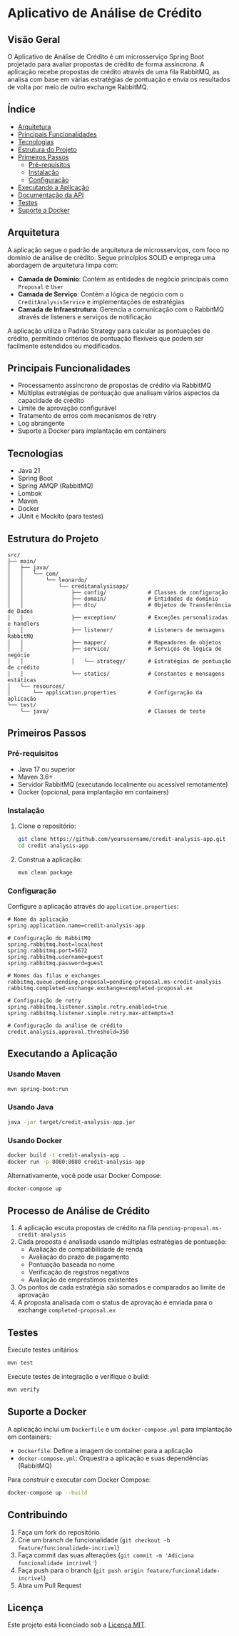 # Aplicativo de Análise de Crédito

## Visão Geral

O Aplicativo de Análise de Crédito é um microsserviço Spring Boot projetado para avaliar propostas de crédito de forma assíncrona. A aplicação recebe propostas de crédito através de uma fila RabbitMQ, as analisa com base em várias estratégias de pontuação e envia os resultados de volta por meio de outro exchange RabbitMQ.

## Índice

- [Arquitetura](#arquitetura)
- [Principais Funcionalidades](#principais-funcionalidades)
- [Tecnologias](#tecnologias)
- [Estrutura do Projeto](#estrutura-do-projeto)
- [Primeiros Passos](#primeiros-passos)
  - [Pré-requisitos](#pré-requisitos)
  - [Instalação](#instalação)
  - [Configuração](#configuração)
- [Executando a Aplicação](#executando-a-aplicação)
- [Documentação da API](#documentação-da-api)
- [Testes](#testes)
- [Suporte a Docker](#suporte-a-docker)

## Arquitetura

A aplicação segue o padrão de arquitetura de microsserviços, com foco no domínio de análise de crédito. Segue princípios SOLID e emprega uma abordagem de arquitetura limpa com:

- **Camada de Domínio**: Contém as entidades de negócio principais como `Proposal` e `User`
- **Camada de Serviço**: Contém a lógica de negócio com o `CreditAnalysisService` e implementações de estratégias
- **Camada de Infraestrutura**: Gerencia a comunicação com o RabbitMQ através de listeners e serviços de notificação

A aplicação utiliza o Padrão Strategy para calcular as pontuações de crédito, permitindo critérios de pontuação flexíveis que podem ser facilmente estendidos ou modificados.

## Principais Funcionalidades

- Processamento assíncrono de propostas de crédito via RabbitMQ
- Múltiplas estratégias de pontuação que analisam vários aspectos da capacidade de crédito
- Limite de aprovação configurável
- Tratamento de erros com mecanismos de retry
- Log abrangente
- Suporte a Docker para implantação em containers

## Tecnologias

- Java 21
- Spring Boot
- Spring AMQP (RabbitMQ)
- Lombok
- Maven
- Docker
- JUnit e Mockito (para testes)

## Estrutura do Projeto

```
src/
├── main/
│   ├── java/
│   │   └── com/
│   │       └── leonardo/
│   │           └── creditanalysisapp/
│   │               ├── config/             # Classes de configuração
│   │               ├── domain/             # Entidades de domínio
│   │               ├── dto/                # Objetos de Transferência de Dados
│   │               ├── exception/          # Exceções personalizadas e handlers
│   │               ├── listener/           # Listeners de mensagens RabbitMQ
│   │               ├── mapper/             # Mapeadores de objetos
│   │               ├── service/            # Serviços de lógica de negócio
│   │               │   └── strategy/       # Estratégias de pontuação de crédito
│   │               └── statics/            # Constantes e mensagens estáticas
│   └── resources/
│       └── application.properties          # Configuração da aplicação
└── test/
    └── java/                               # Classes de teste
```

## Primeiros Passos

### Pré-requisitos

- Java 17 ou superior
- Maven 3.6+
- Servidor RabbitMQ (executando localmente ou acessível remotamente)
- Docker (opcional, para implantação em containers)

### Instalação

1. Clone o repositório:
   ```bash
   git clone https://github.com/yourusername/credit-analysis-app.git
   cd credit-analysis-app
   ```

2. Construa a aplicação:
   ```bash
   mvn clean package
   ```

### Configuração

Configure a aplicação através do `application.properties`:

```properties
# Nome da aplicação
spring.application.name=credit-analysis-app

# Configuração do RabbitMQ
spring.rabbitmq.host=localhost
spring.rabbitmq.port=5672
spring.rabbitmq.username=guest
spring.rabbitmq.password=guest

# Nomes das filas e exchanges
rabbitmq.queue.pending.proposal=pending-proposal.ms-credit-analysis
rabbitmq.completed-exchange.exchange=completed-proposal.ex

# Configuração de retry
spring.rabbitmq.listener.simple.retry.enabled=true
spring.rabbitmq.listener.simple.retry.max-attempts=3

# Configuração da análise de crédito
credit.analysis.approval.threshold=350
```

## Executando a Aplicação

### Usando Maven

```bash
mvn spring-boot:run
```

### Usando Java

```bash
java -jar target/credit-analysis-app.jar
```

### Usando Docker

```bash
docker build -t credit-analysis-app .
docker run -p 8080:8080 credit-analysis-app
```

Alternativamente, você pode usar Docker Compose:

```bash
docker-compose up
```

## Processo de Análise de Crédito

1. A aplicação escuta propostas de crédito na fila `pending-proposal.ms-credit-analysis`
2. Cada proposta é analisada usando múltiplas estratégias de pontuação:
   - Avaliação de compatibilidade de renda
   - Avaliação do prazo de pagamento
   - Pontuação baseada no nome
   - Verificação de registros negativos
   - Avaliação de empréstimos existentes
3. Os pontos de cada estratégia são somados e comparados ao limite de aprovação
4. A proposta analisada com o status de aprovação é enviada para o exchange `completed-proposal.ex`

## Testes

Execute testes unitários:

```bash
mvn test
```

Execute testes de integração e verifique o build:

```bash
mvn verify
```

## Suporte a Docker

A aplicação inclui um `Dockerfile` e um `docker-compose.yml` para implantação em containers:

- `Dockerfile`: Define a imagem do container para a aplicação
- `docker-compose.yml`: Orquestra a aplicação e suas dependências (RabbitMQ)

Para construir e executar com Docker Compose:

```bash
docker-compose up --build
```

## Contribuindo

1. Faça um fork do repositório
2. Crie um branch de funcionalidade (`git checkout -b feature/funcionalidade-incrivel`)
3. Faça commit das suas alterações (`git commit -m 'Adiciona funcionalidade incrível'`)
4. Faça push para o branch (`git push origin feature/funcionalidade-incrivel`)
5. Abra um Pull Request

## Licença

Este projeto está licenciado sob a [Licença MIT](LICENSE).
